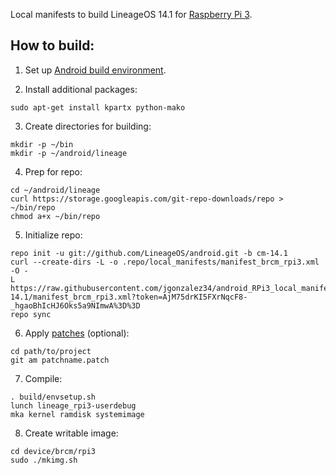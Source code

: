 Local manifests to build LineageOS 14.1 for [Raspberry Pi 3](http://konstakang.com/devices/rpi3/CM14.1).

How to build:
-------------

1. Set up [Android build environment](https://source.android.com/setup/initializing).

2. Install additional packages:

```
sudo apt-get install kpartx python-mako
```
3. Create directories for building:

```
mkdir -p ~/bin
mkdir -p ~/android/lineage
```

4. Prep for repo:

```
cd ~/android/lineage
curl https://storage.googleapis.com/git-repo-downloads/repo > ~/bin/repo
chmod a+x ~/bin/repo
```

5. Initialize repo:

```
repo init -u git://github.com/LineageOS/android.git -b cm-14.1
curl --create-dirs -L -o .repo/local_manifests/manifest_brcm_rpi3.xml -O -
L https://raw.githubusercontent.com/jgonzalez34/android_RPi3_local_manifest/cm-14.1/manifest_brcm_rpi3.xml?token=AjM75drKI5FXrNqcF8-_hgaoBhIcHJ6Oks5a9NImwA%3D%3D
repo sync
```

6. Apply [patches](https://github.com/lineage-rpi/android_local_manifest/tree/cm-14.1/patches) (optional):

```
cd path/to/project
git am patchname.patch
```

7. Compile:

```
. build/envsetup.sh
lunch lineage_rpi3-userdebug
mka kernel ramdisk systemimage
```

8. Create writable image:

```
cd device/brcm/rpi3
sudo ./mkimg.sh
```
